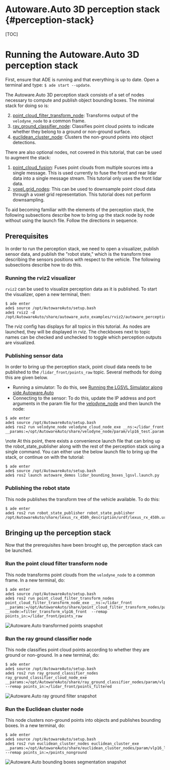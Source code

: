 Autoware.Auto 3D perception stack {#perception-stack}
============

[TOC]

# Running the Autoware.Auto 3D perception stack

First, ensure that ADE is running and that everything is up to date. Open a terminal and type: `$ ade start --update`.

The Autoware.Auto 3D perception stack consists of a set of nodes necessary to compute and publish object bounding boxes. The minimal stack for doing so is:

2. [point_cloud_filter_transform_node](https://gitlab.com/autowarefoundation/autoware.auto/AutowareAuto/-/tree/master/src/perception/filters/point_cloud_filter_transform_nodes): Transforms output of the `velodyne_node` to a common frame.
3. [ray_ground_classifier_node](https://gitlab.com/autowarefoundation/autoware.auto/AutowareAuto/-/tree/master/src/perception/filters/ray_ground_classifier_nodes): Classifies point cloud points to indicate whether they belong to a ground or non-ground surface.
4. [euclidean_cluster_node](https://gitlab.com/autowarefoundation/autoware.auto/AutowareAuto/-/tree/master/src/perception/segmentation/euclidean_cluster_nodes): Clusters the non-ground points into object detections.

There are also optional nodes, not covered in this tutorial, that can be used to augment the stack:

1. [point_cloud_fusion](https://gitlab.com/autowarefoundation/autoware.auto/AutowareAuto/-/tree/master/src/perception/filters/point_cloud_fusion): Fuses point clouds from multiple sources into a single message. This is used currently to fuse the front and rear lidar data into a single message stream. This tutorial only uses the front lidar data.
2. [voxel_grid_nodes](https://gitlab.com/autowarefoundation/autoware.auto/AutowareAuto/-/tree/master/src/perception/filters/voxel_grid_nodes): This can be used to downsample point cloud data through a voxel grid representation. This tutorial does not perform downsampling.

To aid becoming familiar with the elements of the perception stack, the following subsections describe how to bring up the stack node by node without using the launch file. Follow the directions in sequence.

## Prerequisites

In order to run the perception stack, we need to open a visualizer, publish sensor data, and publish the "robot state," which is the transform tree describing the sensors positions with respect to the vehicle. The following subsections describe how to do this.

### Running the rviz2 visualizer

`rviz2` can be used to visualize perception data as it is published. To start the visualizer, open a new terminal, then:

```console
$ ade enter
ade$ source /opt/AutowareAuto/setup.bash
ade$ rviz2 -d /opt/AutowareAuto/share/autoware_auto_examples/rviz2/autoware_perception_stack.rviz
```
The rviz config has displays for all topics in this tutorial. As nodes are launched, they will be displayed in rviz. The checkboxes next to topic names can be checked and unchecked to toggle which perception outputs are visualized.

### Publishing sensor data

In order to bring up the perception stack, point cloud data needs to be published to the `/lidar_front/points_raw` topic. Several methods for doing this are given below.

- Running a simulator: To do this, see [Running the LGSVL Simulator along side Autoware.Auto](lgsvl.html)
- Connecting to the sensor: To do this, update the IP address and port arguments in the param file for the [velodyne_node](https://gitlab.com/autowarefoundation/autoware.auto/AutowareAuto/tree/master/src/drivers/velodyne_node) and then launch the node:
```console
$ ade enter
ade$ source /opt/AutowareAuto/setup.bash
ade$ ros2 run velodyne_node velodyne_cloud_node_exe __ns:=/lidar_front __params:=/opt/AutowareAuto/share/velodyne_node/param/vlp16_test.param.yaml
```

\note
At this point, there exists a convenience launch file that can bring up the robot_state_publisher along with the rest of the perception stack using a single command. You can either use the below launch file to bring up the stack, or continue on with the tutorial:
```console
$ ade enter
ade$ source /opt/AutowareAuto/setup.bash
ade$ ros2 launch autoware_demos lidar_bounding_boxes_lgsvl.launch.py
```

### Publishing the robot state

This node publishes the transform tree of the vehicle available. To do this:

```console
$ ade enter
ade$ ros2 run robot_state_publisher robot_state_publisher /opt/AutowareAuto/share/lexus_rx_450h_description/urdf/lexus_rx_450h.urdf
```

## Bringing up the perception stack

Now that the prerequisites have been brought up, the perception stack can be launched.

### Run the point cloud filter transform node

This node transforms point clouds from the `velodyne_node` to a common frame. In a new terminal, do:

```console
$ ade enter
ade$ source /opt/AutowareAuto/setup.bash
ade$ ros2 run point_cloud_filter_transform_nodes point_cloud_filter_transform_node_exe __ns:=/lidar_front __params:=/opt/AutowareAuto/share/point_cloud_filter_transform_nodes/param/vlp16_sim_lexus_filter_transform.param.yaml __node:=filter_transform_vlp16_front  --remap points_in:=/lidar_front/points_raw
```

![Autoware.Auto transformed points snapshot](autoware-auto-transformed-points.png)

### Run the ray ground classifier node

This node classifies point cloud points according to whether they are ground or non-ground. In a new terminal, do:

```console
$ ade enter
ade$ source /opt/AutowareAuto/setup.bash
ade$ ros2 run ray_ground_classifier_nodes ray_ground_classifier_cloud_node_exe __params:=/opt/AutowareAuto/share/ray_ground_classifier_nodes/param/vlp16_lexus.param.yaml --remap points_in:=/lidar_front/points_filtered
```

![Autoware.Auto ray ground filter snapshot](autoware-auto-ray-ground-filter-smaller.png)

### Run the Euclidean cluster node

This node clusters non-ground points into objects and publishes bounding boxes. In a new terminal, do:

```console
$ ade enter
ade$ source /opt/AutowareAuto/setup.bash
ade$ ros2 run euclidean_cluster_nodes euclidean_cluster_exe __params:=/opt/AutowareAuto/share/euclidean_cluster_nodes/param/vlp16_lexus_cluster.param.yaml --remap points_in:=/points_nonground
```

![Autoware.Auto bounding boxes segmentation snapshot](autoware-auto-bounding-boxes-smaller.png)
